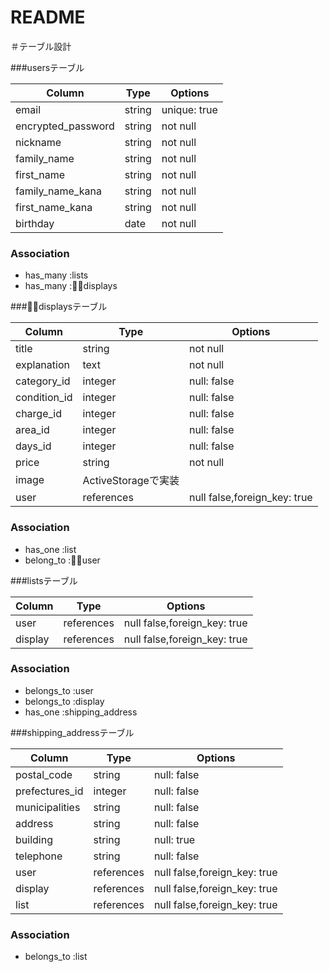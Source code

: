 # README

＃テーブル設計

###usersテーブル 

| Column              | Type       | Options            |
| ------------------- | ---------- | ------------------ |
| email               | string     | unique: true       | ←重複したemailは保存できないようにするため
| encrypted_password  | string     | not null           |
| nickname            | string     | not null           |
| family_name         | string     | not null           |
| first_name          | string     | not null           |
| family_name_kana    | string     | not null           |
| first_name_kana     | string     | not null           |
| birthday            | date       | not null           |


### Association

- has_many :lists
- has_many :displays


###displaysテーブル

| Column       | Type               | Options            |
| -------------| ------------------ | ------------------ |
| title        | string             | not null           |
| explanation  | text               | not null           |
| category_id  | integer            | null: false        |
| condition_id | integer            | null: false        |  
| charge_id    | integer            | null: false        |
| area_id      | integer            | null: false        |
| days_id      | integer            | null: false        |
| price        | string             | not null           |
| image        | ActiveStorageで実装 |                    |
| user         | references         | null false,foreign_key: true |

### Association

- has_one :list
- belong_to :user
<!-- １対多数 -->

###listsテーブル

| Column        | Type        | Options    |
|-------------- | ------------| ---------- |
| user          | references  | null false,foreign_key: true |
| display       | references  | null false,foreign_key: true |

### Association

- belongs_to :user
- belongs_to :display
- has_one    :shipping_address

<!-- 一対一 -->

###shipping_addressテーブル

| Column           | Type        | Options       |
|----------------- | ----------- | ------------- |
| postal_code      | string      | null: false   |←ActiveHashを用いての実装
| prefectures_id   | integer     | null: false   |
| municipalities   | string      | null: false   |
| address          | string      | null: false   |
| building         | string      | null: true    |
| telephone        | string      | null: false   |
| user             | references  | null false,foreign_key: true |
| display          | references  | null false,foreign_key: true |
| list             | references  | null false,foreign_key: true |

### Association

- belongs_to :list
<!-- 一対一 -->


<!-- ###commentsテーブル

| Column    | Type        | Options    |
|---------- | ------------| ---------- |
| text      | text        | not null   |
| user      | references  |            |
| display   | references  |            |

### Association

- belongs_to :user
- belongs_to :display
一対一 -->